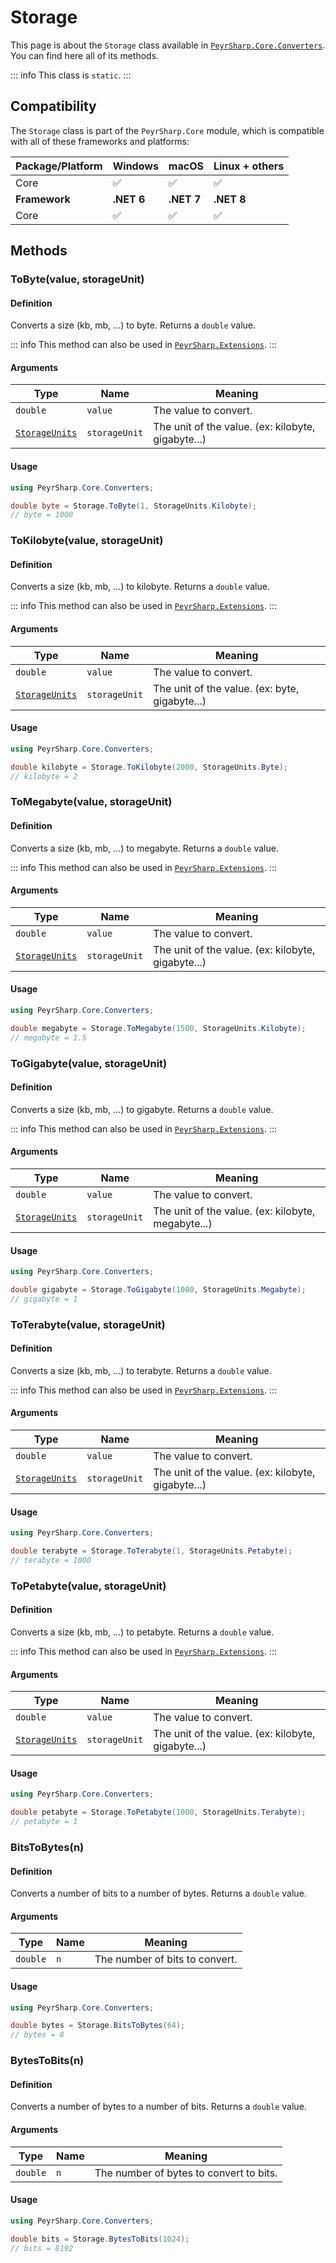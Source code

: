 # Storage

This page is about the `Storage` class available in [`PeyrSharp.Core.Converters`](/core/converters.md).
You can find here all of its methods.

::: info
This class is `static`.
:::

## Compatibility

The `Storage` class is part of the `PeyrSharp.Core` module, which is compatible with all of these frameworks and platforms:

| Package/Platform | Windows    | macOS      | Linux + others |
| ---------------- | ---------- | ---------- | -------------- |
| Core             | ✅         | ✅         | ✅             |
| **Framework**    | **.NET 6** | **.NET 7** | **.NET 8**     |
| Core             | ✅         | ✅         | ✅             |

## Methods

### ToByte(value, storageUnit)

#### Definition

Converts a size (kb, mb, ...) to byte. Returns a `double` value.

::: info
This method can also be used in [`PeyrSharp.Extensions`](/extensions/double.md#tobyte-storageunit).
:::

#### Arguments

| Type                                            | Name          | Meaning                                            |
| ----------------------------------------------- | ------------- | -------------------------------------------------- |
| `double`                                        | `value`       | The value to convert.                              |
| [`StorageUnits`](/enumerations.md#storageunits) | `storageUnit` | The unit of the value. (ex: kilobyte, gigabyte...) |

#### Usage

```c#
using PeyrSharp.Core.Converters;

double byte = Storage.ToByte(1, StorageUnits.Kilobyte);
// byte = 1000
```

### ToKilobyte(value, storageUnit)

#### Definition

Converts a size (kb, mb, ...) to kilobyte. Returns a `double` value.

::: info
This method can also be used in [`PeyrSharp.Extensions`](/extensions/double.md#tokilobyte-storageunit).
:::

#### Arguments

| Type                                            | Name          | Meaning                                        |
| ----------------------------------------------- | ------------- | ---------------------------------------------- |
| `double`                                        | `value`       | The value to convert.                          |
| [`StorageUnits`](/enumerations.md#storageunits) | `storageUnit` | The unit of the value. (ex: byte, gigabyte...) |

#### Usage

```c#
using PeyrSharp.Core.Converters;

double kilobyte = Storage.ToKilobyte(2000, StorageUnits.Byte);
// kilobyte = 2
```

### ToMegabyte(value, storageUnit)

#### Definition

Converts a size (kb, mb, ...) to megabyte. Returns a `double` value.

::: info
This method can also be used in [`PeyrSharp.Extensions`](/extensions/double.md#tomegabyte-storageunit).
:::

#### Arguments

| Type                                            | Name          | Meaning                                            |
| ----------------------------------------------- | ------------- | -------------------------------------------------- |
| `double`                                        | `value`       | The value to convert.                              |
| [`StorageUnits`](/enumerations.md#storageunits) | `storageUnit` | The unit of the value. (ex: kilobyte, gigabyte...) |

#### Usage

```c#
using PeyrSharp.Core.Converters;

double megabyte = Storage.ToMegabyte(1500, StorageUnits.Kilobyte);
// megabyte = 1.5
```

### ToGigabyte(value, storageUnit)

#### Definition

Converts a size (kb, mb, ...) to gigabyte. Returns a `double` value.

::: info
This method can also be used in [`PeyrSharp.Extensions`](/extensions/double.md#togigabyte-storageunit).
:::

#### Arguments

| Type                                            | Name          | Meaning                                            |
| ----------------------------------------------- | ------------- | -------------------------------------------------- |
| `double`                                        | `value`       | The value to convert.                              |
| [`StorageUnits`](/enumerations.md#storageunits) | `storageUnit` | The unit of the value. (ex: kilobyte, megabyte...) |

#### Usage

```c#
using PeyrSharp.Core.Converters;

double gigabyte = Storage.ToGigabyte(1000, StorageUnits.Megabyte);
// gigabyte = 1
```

### ToTerabyte(value, storageUnit)

#### Definition

Converts a size (kb, mb, ...) to terabyte. Returns a `double` value.

::: info
This method can also be used in [`PeyrSharp.Extensions`](/extensions/double.md#toterabyte-storageunit).
:::

#### Arguments

| Type                                            | Name          | Meaning                                            |
| ----------------------------------------------- | ------------- | -------------------------------------------------- |
| `double`                                        | `value`       | The value to convert.                              |
| [`StorageUnits`](/enumerations.md#storageunits) | `storageUnit` | The unit of the value. (ex: kilobyte, gigabyte...) |

#### Usage

```c#
using PeyrSharp.Core.Converters;

double terabyte = Storage.ToTerabyte(1, StorageUnits.Petabyte);
// terabyte = 1000
```

### ToPetabyte(value, storageUnit)

#### Definition

Converts a size (kb, mb, ...) to petabyte. Returns a `double` value.

::: info
This method can also be used in [`PeyrSharp.Extensions`](/extensions/double.md#topetabyte-storageunit).
:::

#### Arguments

| Type                                            | Name          | Meaning                                            |
| ----------------------------------------------- | ------------- | -------------------------------------------------- |
| `double`                                        | `value`       | The value to convert.                              |
| [`StorageUnits`](/enumerations.md#storageunits) | `storageUnit` | The unit of the value. (ex: kilobyte, gigabyte...) |

#### Usage

```c#
using PeyrSharp.Core.Converters;

double petabyte = Storage.ToPetabyte(1000, StorageUnits.Terabyte);
// petabyte = 1
```

### BitsToBytes(n)

#### Definition

Converts a number of bits to a number of bytes. Returns a `double` value.

#### Arguments

| Type     | Name | Meaning                        |
| -------- | ---- | ------------------------------ |
| `double` | `n`  | The number of bits to convert. |

#### Usage

```c#
using PeyrSharp.Core.Converters;

double bytes = Storage.BitsToBytes(64);
// bytes = 8
```

### BytesToBits(n)

#### Definition

Converts a number of bytes to a number of bits. Returns a `double` value.

#### Arguments

| Type     | Name | Meaning                                 |
| -------- | ---- | --------------------------------------- |
| `double` | `n`  | The number of bytes to convert to bits. |

#### Usage

```c#
using PeyrSharp.Core.Converters;

double bits = Storage.BytesToBits(1024);
// bits = 8192
```

